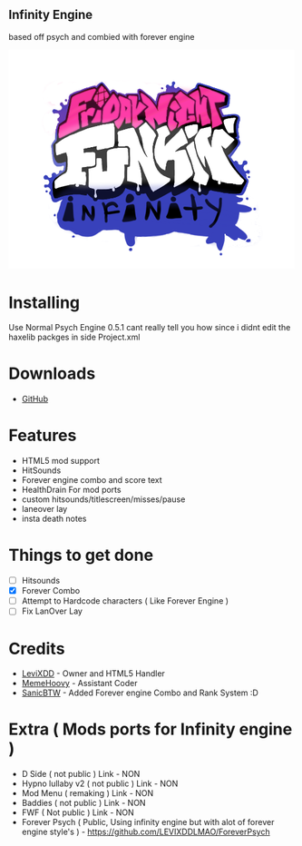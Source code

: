 ## Infinity Engine

based off psych and combied with forever engine

![](logo.png)
# Installing 
 
 Use Normal Psych Engine 0.5.1 cant really tell you how since i didnt edit the haxelib packges in side Project.xml
 
 # Downloads 
  - [GitHub](https://github.com/LEVIXDDLMAO/FNF-Infinity-Engine)
  
 # Features
 - HTML5 mod support
 - HitSounds
 - Forever engine combo and score text
 - HealthDrain For mod ports 
 - custom hitsounds/titlescreen/misses/pause
 - laneover lay
 - insta death notes 
 
 # Things to get done
- [ ] Hitsounds
- [X] Forever Combo
- [ ] Attempt to Hardcode characters ( Like Forever Engine )
- [ ] Fix LanOver Lay
 
 # Credits
 - [LeviXDD](https://github.com/LEVIXDDLMAO) - Owner and HTML5 Handler 
 - [MemeHoovy](https://linktr.ee/memehoovy) - Assistant Coder
 - [SanicBTW](https://github.com/SanicBTW) - Added Forever engine Combo and Rank System :D

 # Extra ( Mods ports for Infinity engine )
 - D Side ( not public ) Link - NON
 - Hypno lullaby v2 ( not public ) Link - NON
 - Mod Menu ( remaking ) Link - NON
 - Baddies ( not public ) Link - NON
 - FWF ( Not public ) Link - NON
 - Forever Psych ( Public, Using infinity engine but with alot of forever engine style's ) - https://github.com/LEVIXDDLMAO/ForeverPsych 
